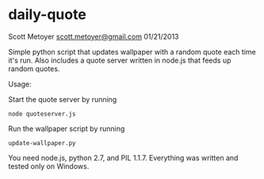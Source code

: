 daily-quote
===========

Scott Metoyer
scott.metoyer@gmail.com
01/21/2013

Simple python script that updates wallpaper with a random quote each time it's run. Also includes a quote server written in node.js that feeds up random quotes.

Usage:

Start the quote server by running

    node quoteserver.js
    
Run the wallpaper script by running

    update-wallpaper.py
    
You need node.js, python 2.7, and PIL 1.1.7. Everything was written and tested only on Windows.
